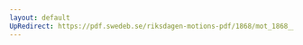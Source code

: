 ```yaml
---
layout: default
UpRedirect: https://pdf.swedeb.se/riksdagen-motions-pdf/1868/mot_1868__fk__00056/mot_1868__fk__00056_002.pdf
---
```

